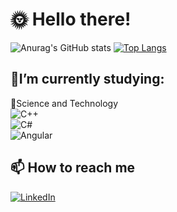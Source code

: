 # :sun_with_face: Hello there!  
![Anurag's GitHub stats](https://github-readme-stats.vercel.app/api?username=GFelixH&count_private=true&show_icons=true&theme=blue-green)
[![Top Langs](https://github-readme-stats.vercel.app/api/top-langs/?username=anuraghazra&layout=compact&theme=blue-green)](https://github.com/anuraghazra/github-readme-stats)

## :dolphin:I’m currently studying: 
:dna:Science and Technology  
![C++](https://img.shields.io/badge/C%2B%2B-00599C?style=for-the-badge&logo=c%2B%2B&logoColor=white)     
![C#](https://img.shields.io/badge/C%23-239120?style=for-the-badge&logo=c-sharp&logoColor=white)    
![Angular](https://img.shields.io/badge/Angular-DD0031?style=for-the-badge&logo=angular&logoColor=white)  
   
## 📫 How to reach me   
  [![LinkedIn](https://img.shields.io/badge/LinkedIn-0077B5?style=for-the-badge&logo=linkedin&logoColor=white)](https://www.linkedin.com/in/gabriel-f-622194245/)
 

